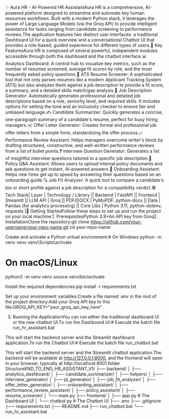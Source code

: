 ✨ Aura HR - AI-Powered HR AssistantAura HR is a comprehensive, AI-powered platform designed to streamline and automate key human resources workflows. Built with a modern Python stack, it leverages the power of Large Language Models (via the Groq API) to provide intelligent assistance for tasks ranging from candidate screening to performance reviews.The application features two distinct user interfaces: a traditional Dashboard UI for a quick overview and a conversational Chatbot UI that provides a role-based, guided experience for different types of users.🌟 Key FeaturesAura HR is composed of several powerful, independent modules accessible through both the dashboard and the chatbot interface.📊 Analytics Dashboard: A central hub to visualize key metrics, such as the number of resumes screened, average fit scores by role, and the most frequently asked policy questions.📄 ATS Resume Screener: A sophisticated tool that not only parses resumes like a modern Applicant Tracking System (ATS) but also analyzes them against a job description to provide a fit score, a summary, and a detailed skills match/gap analysis.📝 Job Description Generator: Automatically generates professional and detailed job descriptions based on a role, seniority level, and required skills. It includes options for setting the tone and an inclusivity checker to ensure fair and unbiased language.✍️ Candidate Summarizer: Quickly generates a concise, one-paragraph summary of a candidate's resume, perfect for busy hiring managers.✉️ Offer Letter Generator: Creates formal and professional job offer letters from a simple form, standardizing the offer process.📈 Performance Review Assistant: Helps managers overcome writer's block by drafting structured, constructive, and well-written performance reviews from a list of bullet points.❓ Interview Question Generator: Generates a list of insightful interview questions tailored to a specific job description.📘 Policy Q&A Assistant: Allows users to upload internal policy documents and ask questions to get instant, AI-powered answers.👋 Onboarding Assistant: Helps new hires get up to speed by answering their questions based on an onboarding guide.🔍 Job Fit Analyzer: A quick tool to compare a candidate's bio or short profile against a job description for a compatibility verdict.🛠️ Tech Stack| Layer | Technology / Library || Backend | FastAPI || Frontend | Streamlit || LLM API | Groq || PDF/DOCX | PyMuPDF, python-docx || Data | Pandas (for analytics processing) || Core Libs | Python 3.11, python-dotenv, requests |🚀 Getting StartedFollow these steps to set up and run the project on your local machine.1. PrerequisitesPython 3.9+An API key from Groq2. InstallationClone the repository:git clone https://github.com/your-username/your-repo-name.git
cd your-repo-name

Create and activate a Python virtual environment:# On Windows
python -m venv venv
venv\Scripts\activate

# On macOS/Linux
python3 -m venv venv
source venv/bin/activate

Install the required dependencies:pip install -r requirements.txt

Set up your environment variables:Create a file named .env in the root of the project directory.Add your Groq API key to this file:GROQ_API_KEY="your_groq_api_key_here"

3. Running the ApplicationYou can run either the traditional dashboard UI or the new chatbot UI.To run the Dashboard UI:# Execute the batch file
run_hr_assistant.bat

This will start the backend server and the Streamlit dashboard application.To run the Chatbot UI:# Execute the batch file
run_chatbot.bat

This will start the backend server and the Streamlit chatbot application.The backend will be available at http://127.0.0.1:8000, and the frontend will open in your browser, typically at http://localhost:8501.folder StructureEND_TO_END_HR_ASSISTANT_V1/
├── backend/
│   ├── analytics_dashboard/
│   ├── candidate_summarizer/
│   ├── helpers/
│   ├── interview_generator/
│   ├── jd_generator/
│   ├── job_fit_analyzer/
│   ├── offer_letter_generator/
│   ├── onboarding_assistant/
│   ├── performance_review_assistant/
│   ├── policy_assistant/
│   ├── resume_screener/
│   └── main.py
├── frontend/
│   ├── app.py         # The Dashboard UI
│   └── chatbot.py     # The Chatbot UI
├── .env
├── .gitignore
├── requirements.txt
├── README.md
├── run_chatbot.bat
└── run_hr_assistant.bat

